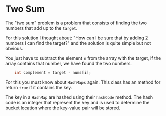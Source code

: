 # Two Sum

The "two sum" problem is a problem that consists of finding the two numbers that add up to the `target`.

For this solution I thought about: "How can I be sure that by adding 2 numbers I can find the target?" and the solution is quite simple but not obvious.

You just have to subtract the element `n` from the array with the target, if the array contains that number, we have found the two numbers.

```Java
    int complement = target - nums[i]; 
```

For this you must know about `HashMaps` again. This class has an method for return `true` if it contains the key. 

The key in a `HashMap` are hashed using their `hashCode` method. The hash code is an integer that represent the key and is used to determine the bucket location where the key-value pair will be stored. 

